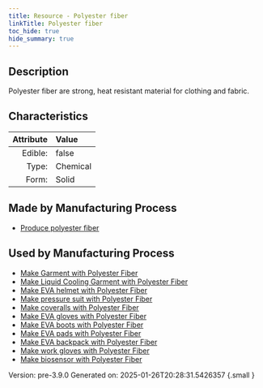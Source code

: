 ```yaml
---
title: Resource - Polyester fiber
linkTitle: Polyester fiber
toc_hide: true
hide_summary: true
---
```


## Description
&#10;&#9;&#9;Polyester fiber are strong, heat resistant material for clothing and fabric.&#10;&#9;

## Characteristics

| Attribute      | Value |
|--------:|:------|
|Edible:|false|
|Type:|Chemical|
|Form:|Solid|
 
## Made by Manufacturing Process

- [Produce polyester fiber](/docs/definitions/process/produce-polyester-fiber)

## Used by Manufacturing Process

- [Make Garment with Polyester Fiber](/docs/definitions/process/make-garment-with-polyester-fiber)
- [Make Liquid Cooling Garment with Polyester Fiber](/docs/definitions/process/make-liquid-cooling-garment-with-polyester-fiber)
- [Make EVA helmet with Polyester Fiber](/docs/definitions/process/make-eva-helmet-with-polyester-fiber)
- [Make pressure suit with Polyester Fiber](/docs/definitions/process/make-pressure-suit-with-polyester-fiber)
- [Make coveralls with Polyester Fiber](/docs/definitions/process/make-coveralls-with-polyester-fiber)
- [Make EVA gloves with Polyester Fiber](/docs/definitions/process/make-eva-gloves-with-polyester-fiber)
- [Make EVA boots with Polyester Fiber](/docs/definitions/process/make-eva-boots-with-polyester-fiber)
- [Make EVA pads with Polyester Fiber](/docs/definitions/process/make-eva-pads-with-polyester-fiber)
- [Make EVA backpack with Polyester Fiber](/docs/definitions/process/make-eva-backpack-with-polyester-fiber)
- [Make work gloves with Polyester Fiber](/docs/definitions/process/make-work-gloves-with-polyester-fiber)
- [Make biosensor with Polyester Fiber](/docs/definitions/process/make-biosensor-with-polyester-fiber)


    

Version: pre-3.9.0 Generated on: 2025-01-26T20:28:31.5426357
{.small }
